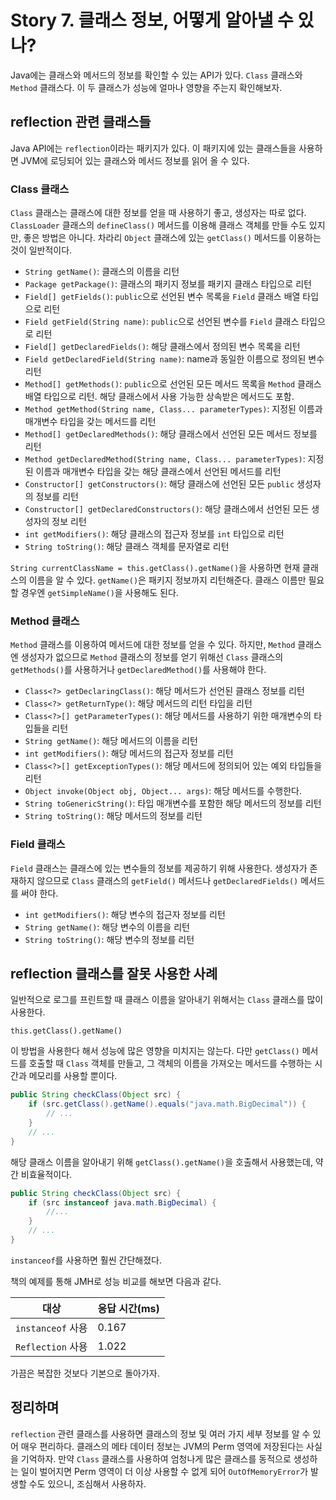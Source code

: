 # Story 7. 클래스 정보, 어떻게 알아낼 수 있나?
Java에는 클래스와 메서드의 정보를 확인할 수 있는 API가 있다. `Class` 클래스와 `Method` 클래스다. 이 두 클래스가 성능에 얼마나 영향을 주는지 확인해보자.

## reflection 관련 클래스들
Java API에는 `reflection`이라는 패키지가 있다. 이 패키지에 있는 클래스들을 사용하면 JVM에 로딩되어 있는 클래스와 메서드 정보를 읽어 올 수 있다.

### Class 클래스
`Class` 클래스는 클래스에 대한 정보를 얻을 때 사용하기 좋고, 생성자는 따로 없다. `ClassLoader` 클래스의 `defineClass()` 메서드를 이용해 클래스 객체를 만들 수도 있지만, 좋은 방법은 아니다. 차라리 `Object` 클래스에 있는 `getClass()` 메서드를 이용하는 것이 일반적이다.

- `String getName()`: 클래스의 이름을 리턴
- `Package getPackage()`: 클래스의 패키지 정보를 패키지 클래스 타입으로 리턴
- `Field[] getFields()`: `public`으로 선언된 변수 목록을 `Field` 클래스 배열 타입으로 리턴
- `Field getField(String name)`: `public`으로 선언된 변수를 `Field` 클래스 타입으로 리턴
- `Field[] getDeclaredFields()`: 해당 클래스에서 정의된 변수 목록을 리턴
- `Field getDeclaredField(String name)`: name과 동일한 이름으로 정의된 변수 리턴
- `Method[] getMethods()`: `public`으로 선언된 모든 메서드 목록을 `Method` 클래스 배열 타입으로 리턴. 해당 클래스에서 사용 가능한 상속받은 메서드도 포함.
- `Method getMethod(String name, Class... parameterTypes)`: 지정된 이름과 매개변수 타입을 갖는 메서드를 리턴
- `Method[] getDeclaredMethods()`: 해당 클래스에서 선언된 모든 메서드 정보를 리턴
- `Method getDeclaredMethod(String name, Class... parameterTypes)`: 지정된 이름과 매개변수 타입을 갖는 해당 클래스에서 선언된 메서드를 리턴
- `Constructor[] getConstructors()`: 해당 클래스에 선언된 모든 `public` 생성자의 정보를 리턴
- `Constructor[] getDeclaredConstructors()`: 해당 클래스에서 선언된 모든 생성자의 정보 리턴
- `int getModifiers()`: 해당 클래스의 접근자 정보를 `int` 타입으로 리턴
- `String toString()`: 해당 클래스 객체를 문자열로 리턴

`String currentClassName = this.getClass().getName()`을 사용하면 현재 클래스의 이름을 알 수 있다. `getName()`은 패키지 정보까지 리턴해준다. 클래스 이름만 필요할 경우엔 `getSimpleName()`을 사용해도 된다.

### Method 클래스
`Method` 클래스를 이용하여 메서드에 대한 정보를 얻을 수 있다. 하지만, `Method` 클래스엔 생성자가 없으므로 `Method` 클래스의 정보를 얻기 위해선 `Class` 클래스의 `getMethods()`를 사용하거나 `getDeclaredMethod()`를 사용해야 한다.

- `Class<?> getDeclaringClass()`: 해당 메서드가 선언된 클래스 정보를 리턴
- `Class<?> getReturnType()`: 해당 메서드의 리턴 타입을 리턴
- `Class<?>[] getParameterTypes()`: 해당 메서드를 사용하기 위한 매개변수의 타입들을 리턴
- `String getName()`: 해당 메서드의 이름을 리턴
- `int getModifiers()`: 해당 메서드의 접근자 정보를 리턴
- `Class<?>[] getExceptionTypes()`: 해당 메서드에 정의되어 있는 예외 타입들을 리턴
- `Object invoke(Object obj, Object... args)`: 해당 메서드를 수행한다.
- `String toGenericString()`: 타입 매개변수를 포함한 해당 메서드의 정보를 리턴
- `String toString()`: 해당 메서드의 정보를 리턴

### Field 클래스
`Field` 클래스는 클래스에 있는 변수들의 정보를 제공하기 위해 사용한다. 생성자가 존재하지 않으므로 `Class` 클래스의 `getField()` 메서드나 `getDeclaredFields()` 메서드를 써야 한다.

- `int getModifiers()`: 해당 변수의 접근자 정보를 리턴
- `String getName()`: 해당 변수의 이름을 리턴
- `String toString()`: 해당 변수의 정보를 리턴

## reflection 클래스를 잘못 사용한 사례
일반적으로 로그를 프린트할 때 클래스 이름을 알아내기 위해서는 `Class` 클래스를 많이 사용한다.

`this.getClass().getName()`

이 방법을 사용한다 해서 성능에 많은 영향을 미치지는 않는다. 다만 `getClass()` 메서드를 호출할 때 `Class` 객체를 만들고, 그 객체의 이름을 가져오는 메서드를 수행하는 시간과 메모리를 사용할 뿐이다.

```java
public String checkClass(Object src) {
    if (src.getClass().getName().equals("java.math.BigDecimal")) {
        // ...
    }
    // ...
}
```

해당 클래스 이름을 알아내기 위해 `getClass().getName()`을 호출해서 사용했는데, 약간 비효율적이다.

```java
public String checkClass(Object src) {
    if (src instanceof java.math.BigDecimal) {
        //...
    }
    // ...
}
```

`instanceof`를 사용하면 훨씬 간단해졌다.

책의 예제를 통해 JMH로 성능 비교를 해보면 다음과 같다.

|대상|응답 시간(ms)|
|--|--|
|`instanceof` 사용|0.167|
|`Reflection` 사용|1.022|

가끔은 복잡한 것보다 기본으로 돌아가자.

## 정리하며
`reflection` 관련 클래스를 사용하면 클래스의 정보 및 여러 가지 세부 정보를 알 수 있어 매우 편리하다. 클래스의 메타 데이터 정보는 JVM의 Perm 영역에 저장된다는 사실을 기억하자. 만약 `Class` 클래스를 사용하여 엄청나게 많은 클래스를 동적으로 생성하는 일이 벌어지면 Perm 영역이 더 이상 사용할 수 없게 되어 `OutOfMemoryError`가 발생할 수도 있으니, 조심해서 사용하자.